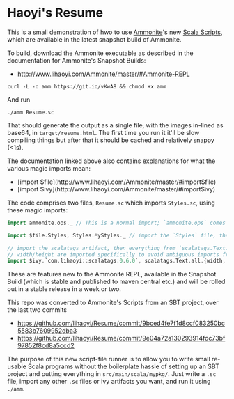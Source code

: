 # Haoyi's Resume

This is a small demonstration of hwo to use [Ammonite](https://github.com/lihaoyi/Ammonite)'s 
new [Scala Scripts](http://www.lihaoyi.com/Ammonite/master/#ScalaScripts), which are available
in the latest snapshot build of Ammonite.

To build, download the Ammonite executable as described in the documentation for Ammonite's Snapshot Builds:

- http://www.lihaoyi.com/Ammonite/master/#Ammonite-REPL

```
curl -L -o amm https://git.io/vKwA8 && chmod +x amm
```

And run

```
./amm Resume.sc
```

That should generate the output as a single file, with the images in-lined as base64, in 
`target/resume.html`. The first time you run it it'll be slow compiling things but after 
that it should be cached and relatively snappy (<1s).

The documentation linked above also contains explanations for what the various magic imports mean:

- [import $file](http://www.lihaoyi.com/Ammonite/master/#import$file)
- [import $ivy](http://www.lihaoyi.com/Ammonite/master/#import$ivy)

The code comprises two files, `Resume.sc` which imports `Styles.sc`, using these magic imports:

```scala
import ammonite.ops._ // This is a normal import; `ammonite.ops` comes bundled with Ammonite

import $file.Styles, Styles.MyStyles._ // import the `Styles` file, then everything from `Styles.MyStyles`

// import the scalatags artifact, then everything from `scalatags.Text.all._`. 
// width/height are imported specifically to avoid ambiguous imports from name collisions
import $ivy.`com.lihaoyi::scalatags:0.6.0`, scalatags.Text.all.{width, height, _}
```

These are features new to the Ammonite REPL, available in the Snapshot Build (which is stable and published to maven central etc.) and will be rolled out in a stable release in a week or two.

This repo was converted to Ammonite's Scripts from an SBT project, over the last two commits 

- https://github.com/lihaoyi/Resume/commit/9bced4fe7f1d8ccf083250bc5583b7609952dba3
- https://github.com/lihaoyi/Resume/commit/9e04a72a130293914fdc73bf97852f8cd8a5ccd2

The purpose of this new script-file runner is to allow you to write small 
re-usable Scala programs without the boilerplate hassle of setting up an SBT
project and putting everything in `src/main/scala/mypkg/`. Just write a `.sc`
file, import any other `.sc` files or ivy artifacts you want, and run it using
`./amm`.
